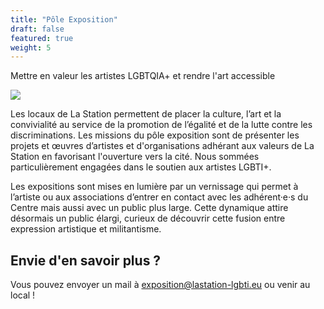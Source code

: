 ```yaml
---
title: "Pôle Exposition"
draft: false
featured: true
weight: 5
---
```


Mettre en valeur les artistes LGBTQIA+ et rendre l'art accessible

![](/images/undraw_art_museum_-8-or4.svg)


Les locaux de La Station permettent de placer la culture, l’art et la convivialité au service de la promotion de l’égalité et de la lutte contre les discriminations. Les missions du pôle exposition sont de présenter les projets et œuvres d’artistes et d'organisations adhérant aux valeurs de La Station en favorisant l'ouverture vers la cité. Nous sommées particulièrement engagées dans le soutien aux artistes LGBTI+.

Les expositions sont mises en lumière par un vernissage qui permet à l’artiste ou aux associations d’entrer en contact avec les adhérent·e·s du Centre mais aussi avec un public plus large. Cette dynamique attire désormais un public élargi, curieux de découvrir cette fusion entre expression artistique et militantisme.

## Envie d'en savoir plus ?

Vous pouvez envoyer un mail à exposition@lastation-lgbti.eu ou venir au local !

